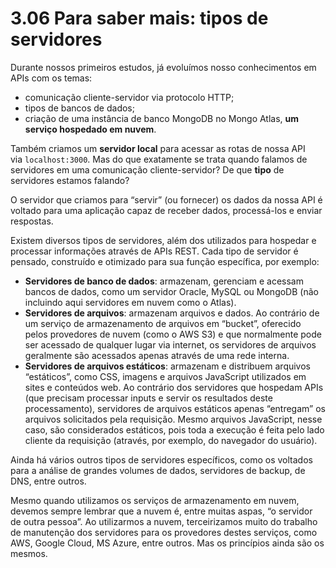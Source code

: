 # 3.06 Para saber mais: tipos de servidores
Durante nossos primeiros estudos, já evoluímos nosso conhecimentos em APIs com os temas:

- comunicação cliente-servidor via protocolo HTTP;
- tipos de bancos de dados;
- criação de uma instância de banco MongoDB no Mongo Atlas, **um serviço hospedado em nuvem**.

Também criamos um **servidor local** para acessar as rotas de nossa API via `localhost:3000`. Mas do que exatamente se trata quando falamos de servidores em uma comunicação cliente-servidor? De que **tipo** de servidores estamos falando?

O servidor que criamos para “servir” (ou fornecer) os dados da nossa API é voltado para uma aplicação capaz de receber dados, processá-los e enviar respostas.

Existem diversos tipos de servidores, além dos utilizados para hospedar e processar informações através de APIs REST. Cada tipo de servidor é pensado, construído e otimizado para sua função específica, por exemplo:

- **Servidores de banco de dados**: armazenam, gerenciam e acessam bancos de dados, como um servidor Oracle, MySQL ou MongoDB (não incluindo aqui servidores em nuvem como o Atlas).
- **Servidores de arquivos**: armazenam arquivos e dados. Ao contrário de um serviço de armazenamento de arquivos em “bucket”, oferecido pelos provedores de nuvem (como o AWS S3) e que normalmente pode ser acessado de qualquer lugar via internet, os servidores de arquivos geralmente são acessados apenas através de uma rede interna.
- **Servidores de arquivos estáticos**: armazenam e distribuem arquivos “estáticos”, como CSS, imagens e arquivos JavaScript utilizados em sites e conteúdos web. Ao contrário dos servidores que hospedam APIs (que precisam processar inputs e servir os resultados deste processamento), servidores de arquivos estáticos apenas “entregam” os arquivos solicitados pela requisição. Mesmo arquivos JavaScript, nesse caso, são considerados estáticos, pois toda a execução é feita pelo lado cliente da requisição (através, por exemplo, do navegador do usuário).

Ainda há vários outros tipos de servidores específicos, como os voltados para a análise de grandes volumes de dados, servidores de backup, de DNS, entre outros.

Mesmo quando utilizamos os serviços de armazenamento em nuvem, devemos sempre lembrar que a nuvem é, entre muitas aspas, “o servidor de outra pessoa”. Ao utilizarmos a nuvem, terceirizamos muito do trabalho de manutenção dos servidores para os provedores destes serviços, como AWS, Google Cloud, MS Azure, entre outros. Mas os princípios ainda são os mesmos.